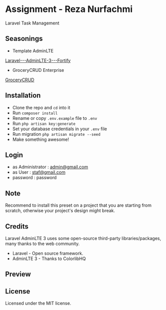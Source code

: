 # Assignment - Reza Nurfachmi

Laravel Task Management

## Seasonings

- Template AdminLTE

[Laravel---AdminLTE-3---Fortify](https://github.com/AaEzha/Laravel---AdminLTE-3---Fortify)

- GroceryCRUD Enterprise

[GroceryCRUD](https://www.grocerycrud.com/)

## Installation

- Clone the repo and `cd` into it
- Run `composer install`
- Rename or copy `.env.example` file to `.env`
- Run `php artisan key:generate`
- Set your database credentials in your `.env` file
- Run migration `php artisan migrate --seed`
- Make something awesome!

## Login
- as Administrator : admin@gmail.com
- as User : staf@gmail.com
- password : password

## Note

Recommend to install this preset on a project that you are starting from scratch, otherwise your project's design might break.

## Credits

Laravel AdminLTE 3 uses some open-source third-party libraries/packages, many thanks to the web community.

- Laravel - Open source framework.
- AdminLTE 3 - Thanks to ColorlibHQ

## Preview

## License

Licensed under the MIT license.
